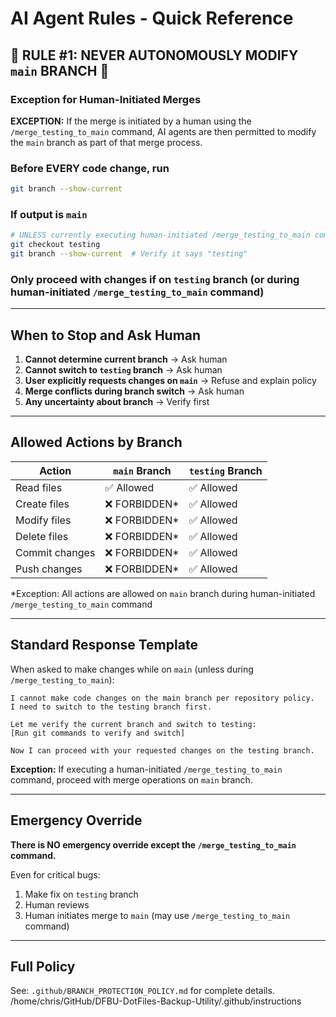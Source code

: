 # AI Agent Rules - Quick Reference

## 🚨 RULE #1: NEVER AUTONOMOUSLY MODIFY `main` BRANCH 🚨

### Exception for Human-Initiated Merges

**EXCEPTION:** If the merge is initiated by a human using the `/merge_testing_to_main` command, AI agents are then permitted to modify the `main` branch as part of that merge process.

### Before EVERY code change, run

```bash
git branch --show-current
```

### If output is `main`

```bash
# UNLESS currently executing human-initiated /merge_testing_to_main command
git checkout testing
git branch --show-current  # Verify it says "testing"
```

### Only proceed with changes if on `testing` branch (or during human-initiated `/merge_testing_to_main` command)

---

## When to Stop and Ask Human

1. **Cannot determine current branch** → Ask human
2. **Cannot switch to `testing` branch** → Ask human
3. **User explicitly requests changes on `main`** → Refuse and explain policy
4. **Merge conflicts during branch switch** → Ask human
5. **Any uncertainty about branch** → Verify first

---

## Allowed Actions by Branch

| Action | `main` Branch | `testing` Branch |
|--------|---------------|------------------|
| Read files | ✅ Allowed | ✅ Allowed |
| Create files | ❌ FORBIDDEN* | ✅ Allowed |
| Modify files | ❌ FORBIDDEN* | ✅ Allowed |
| Delete files | ❌ FORBIDDEN* | ✅ Allowed |
| Commit changes | ❌ FORBIDDEN* | ✅ Allowed |
| Push changes | ❌ FORBIDDEN* | ✅ Allowed |

*Exception: All actions are allowed on `main` branch during human-initiated `/merge_testing_to_main` command

---

## Standard Response Template

When asked to make changes while on `main` (unless during `/merge_testing_to_main`):

```
I cannot make code changes on the main branch per repository policy.
I need to switch to the testing branch first.

Let me verify the current branch and switch to testing:
[Run git commands to verify and switch]

Now I can proceed with your requested changes on the testing branch.
```

**Exception:** If executing a human-initiated `/merge_testing_to_main` command, proceed with merge operations on `main` branch.

---

## Emergency Override

**There is NO emergency override except the `/merge_testing_to_main` command.**

Even for critical bugs:

1. Make fix on `testing` branch
2. Human reviews
3. Human initiates merge to `main` (may use `/merge_testing_to_main` command)

---

## Full Policy

See: `.github/BRANCH_PROTECTION_POLICY.md` for complete details.
/home/chris/GitHub/DFBU-DotFiles-Backup-Utility/.github/instructions
